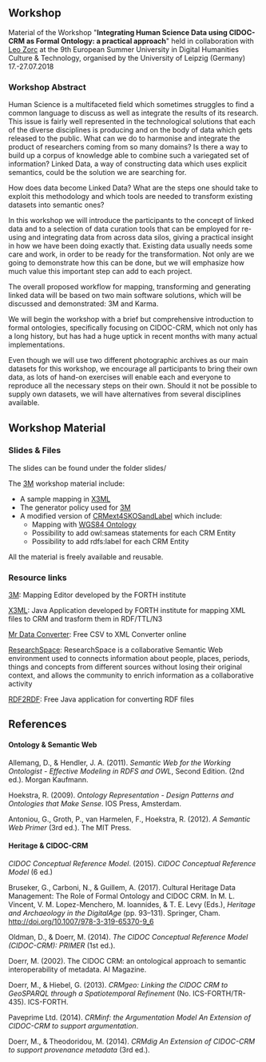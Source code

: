 ## Workshop



Material of the Workshop "**Integrating Human Science Data using CIDOC-CRM as Formal Ontology: a practical approach**" held in collaboration with [Leo Zorc](https://github.com/bitno) at the 9th European Summer University in Digital Humanities Culture & Technology, organised by the University of Leipzig (Germany) 17.-27.07.2018



### Workshop Abstract

Human Science is a multifaceted field which sometimes struggles to find a common language to discuss as well as integrate the results of its research. This issue is fairly well represented in the technological solutions that each of the diverse disciplines is producing and on the body of data which gets released to the public. What can we do to harmonise and integrate the product of researchers coming from so many domains? Is there a way to build up a corpus of knowledge able to combine such a variegated set of information? Linked Data, a way of constructing data which uses explicit semantics, could be the solution we are searching for.

How does data become Linked Data? What are the steps one should take to exploit this methodology and which tools are needed to transform existing datasets into semantic ones?

In this workshop we will introduce the participants to the concept of linked data and to a selection of data curation tools that can be employed for re-using and integrating data from across data silos, giving a practical insight in how we have been doing exactly that. Existing data usually needs some care and work, in order to be ready for the transformation. Not only are we going to demonstrate how this can be done, but we will emphasize how much value this important step can add to each project.

The overall proposed workflow for mapping, transforming and generating linked data will be based on two main software solutions, which will be discussed and demonstrated: 3M and Karma.

We will begin the workshop with a brief but comprehensive introduction to formal ontologies, specifically focusing on CIDOC-CRM, which not only has a long history, but has had a huge uptick in recent months with many actual implementations.

Even though we will use two different photographic archives as our main datasets for this workshop, we encourage all participants to bring their own data, as lots of hand-on exercises will enable each and everyone to reproduce all the necessary steps on their own. Should it not be possible to supply own datasets, we will have alternatives from several disciplines available.



## Workshop Material

### Slides & Files

The slides can be found under the folder slides/

The [3M](3M/) workshop material include:

* A sample mapping in [X3ML](3M/example_mapping.x3ml)
* The generator policy used for [3M](3M/example_generator-policy.xml)
* A modified version of [CRMext4SKOSandLabel](3M/CRMext4SKOSandLabel_v1.38.rdf) which include:
  * Mapping with [WGS84 Ontology](https://www.w3.org/2003/01/geo/)
  * Possibility to add owl:sameas statements for each CRM Entity
  * Possibility to add rdfs:label for each CRM Entity



All the material is freely available and reusable.



### Resource links

 

[3M](http://139.91.183.3/3M): Mapping Editor developed by the FORTH institute 

[X3ML](https://github.com/isl/x3ml): Java Application developed by FORTH institute for mapping XML files to CRM and trasform them in RDF/TTL/N3

[Mr Data Converter](https://shancarter.github.io/mr-data-converter/): Free CSV to XML Converter online

[ResearchSpace](http://researchspace.org): ResearchSpace is a collaborative Semantic Web environment used to connects information about people, places, periods, things and concepts from different sources without losing their original context, and allows the community to enrich information as a collaborative activity

[RDF2RDF](http://www.l3s.de/~minack/rdf2rdf/): Free Java application for converting RDF files





## References

#### Ontology & Semantic Web

Allemang, D., & Hendler, J. A. (2011). *Semantic Web for the Working Ontologist - Effective Modeling in RDFS and OWL*, Second Edition. (2nd ed.). Morgan Kaufmann. 

Hoekstra, R. (2009). *Ontology Representation - Design Patterns and Ontologies that Make Sense*. IOS Press, Amsterdam. 

Antoniou, G., Groth, P., van Harmelen, F., Hoekstra, R. (2012). *A Semantic Web Primer* (3rd ed.). The MIT Press.

#### Heritage & CIDOC-CRM

*CIDOC Conceptual Reference Model*. (2015). *CIDOC Conceptual Reference Model* (6 ed.)

Bruseker, G., Carboni, N., & Guillem, A. (2017). Cultural Heritage Data Management: The Role of Formal Ontology and CIDOC CRM. In M. L. Vincent, V. M. Lopez-Menchero, M. Ioannides, & T. E. Levy (Eds.), *Heritage and Archaeology in the DigitalAge* (pp. 93–131). Springer, Cham. http://doi.org/10.1007/978-3-319-65370-9_6 

Oldman, D., & Doerr, M. (2014). *The CIDOC Conceptual Reference Model (CIDOC-CRM): PRIMER* (1st ed.). 

Doerr, M. (2002). The CIDOC CRM: an ontological approach to semantic interoperability of metadata. AI Magazine. 

Doerr, M., & Hiebel, G. (2013). *CRMgeo: Linking the CIDOC CRM to GeoSPARQL through a Spatiotemporal Refinement* (No. ICS-FORTH/TR-435). ICS-FORTH. 

Paveprime Ltd. (2014). *CRMinf: the Argumentation Model An Extension of CIDOC-CRM to support argumentation*. 

Doerr, M., & Theodoridou, M. (2014). *CRMdig An Extension of CIDOC-CRM to support provenance metadata* (3rd ed.). 







